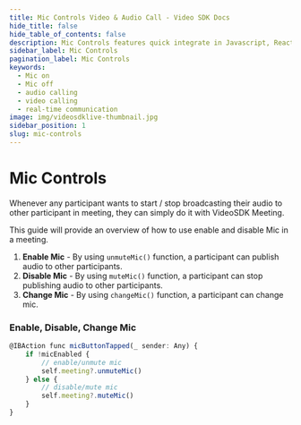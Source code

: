 ```yaml
---
title: Mic Controls Video & Audio Call - Video SDK Docs
hide_title: false
hide_table_of_contents: false
description: Mic Controls features quick integrate in Javascript, React JS, Android, IOS, React Native, Flutter with Video SDK to add live video & audio conferencing to your applications.
sidebar_label: Mic Controls
pagination_label: Mic Controls
keywords:
  - Mic on
  - Mic off
  - audio calling
  - video calling
  - real-time communication
image: img/videosdklive-thumbnail.jpg
sidebar_position: 1
slug: mic-controls
---
```


# Mic Controls

Whenever any participant wants to start / stop broadcasting their audio to other participant in meeting, they can simply do it with VideoSDK Meeting.

This guide will provide an overview of how to use enable and disable Mic in a meeting.

1. **Enable Mic** - By using `unmuteMic()` function, a participant can publish audio to other participants.
2. **Disable Mic** - By using `muteMic()` function, a participant can stop publishing audio to other participants.
3. **Change Mic** - By using `changeMic()` function, a participant can change mic.

### Enable, Disable, Change Mic

```js
@IBAction func micButtonTapped(_ sender: Any) {
    if !micEnabled {
        // enable/unmute mic
        self.meeting?.unmuteMic()
    } else {
        // disable/mute mic
        self.meeting?.muteMic()
    }
}
```

